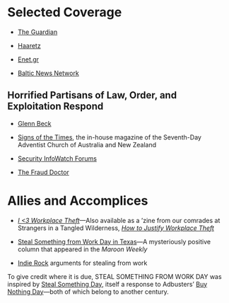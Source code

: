 # Selected Coverage

- [The Guardian](https://www.theguardian.com/money/2019/mar/05/stick-it-to-corporate-america-why-we-are-so-willing-to-steal-from-work)

- [Haaretz](http://www.haaretz.co.il/blogs/musar/1.3927952)

- [Enet.gr](http://www.enet.gr/?i=arthra-sthles.el.home&id=267593)

- [Baltic News Network](https://bnn-news.com/april-15-%E2%80%93-steal-work-day-24341)

## Horrified Partisans of Law, Order, and Exploitation Respond

- [Glenn Beck](http://www.glennbeck.com/2011/04/18/something-missing-from-the-office-friday-was-national-steal-from-work-day)

- [Signs of the Times](https://web.archive.org/web/20100519023758/https://signsofthetimes.org.au/archives/2010/april/trends.shtm), the in-house magazine of the Seventh-Day Adventist Church of Australia and New Zealand

- [Security InfoWatch Forums](https://forums.securityinfowatch.com/forum/security-what-not/off-topic-non-security-issues/11790-steal-something-from-work-day?11723-Steal-something-from-work-day=)

- [The Fraud Doctor](https://web.archive.org/web/20130222073435/http://www.jpsimsconsulting.com/books-guides-reports/vi/)

# Allies and Accomplices

- [_I <3 Workplace Theft_](https://anarrespress.wordpress.com/2014/11/01/i-3-workplace-theft/)—Also available as a ’zine from our comrades at Strangers in a Tangled Wilderness, [_How to Justify Workplace Theft_](http://www.tangledwilderness.org/how-to-justify-workplace-theft/)

- [Steal Something from Work Day in Texas](https://web.archive.org/web/20100305231055/http://maroonweekly.com/2010/02/soapbox-steal-something-from-work-day/)—A mysteriously positive column that appeared in the _Maroon Weekly_

- [Indie Rock](https://www.youtube.com/watch?v=KIXz_vzROrw) arguments for stealing from work

To give credit where it is due, STEAL SOMETHING FROM WORK DAY was inspired by [Steal Something Day](http://www.urban75.org/archive/news088.html), itself a response to Adbusters’ [Buy Nothing Day](http://en.wikipedia.org/wiki/Buy_Nothing_Day)—both of which belong to another century.
